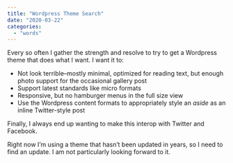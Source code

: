 ```yaml
---
title: "Wordpress Theme Search"
date: "2020-03-22"
categories: 
  - "words"
---
```


Every so often I gather the strength and resolve to try to get a Wordpress theme that does what I want. I want it to:

- Not look terrible–mostly minimal, optimized for reading text, but enough photo support for the occasional gallery post
- Support latest standards like micro formats
- Responsive, but no hamburger menus in the full size view
- Use the Wordpress content formats to appropriately style an _aside_ as an inline Twitter-style post

Finally, I always end up wanting to make this interop with Twitter and Facebook.

Right now I’m using a theme that hasn’t been updated in years, so I need to find an update. I am not particularly looking forward to it.
